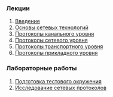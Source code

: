 ### Лекции

1. [Введение](./ta43_intro.svg)
1. [Основы сетевых технологий](./ta43_network.svg)
1. [Протоколы канального уровня](./ta43_data_link_protocols.svg)
1. [Протоколы сетевого уровня]()
1. [Протоколы транспортного уровня]()
1. [Протоколы прикладного уровня]()

### Лабораторные работы

1. [Подготовка тестового окружения](./ta43_env.svg)
1. [Исследование сетевых протоколов](./ta43_lab_protocols.svg)
